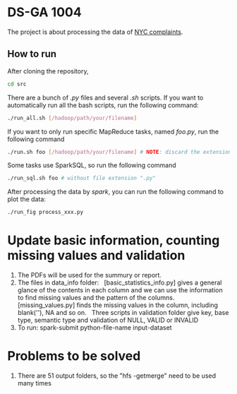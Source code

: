 # DS-GA 1004
 
The project is about processing the data of [NYC complaints](https://data.cityofnewyork.us/Social-Services/311/wpe2-h2i5).

## How to run

After cloning the repository,

```bash
cd src
```  

There are a bunch of _.py_ files and several _.sh_ scripts. If you want to automatically run all the bash scripts, run the following command:

```bash
./run_all.sh [/hadoop/path/your/filename]
```

If you want to only run specific MapReduce tasks, named _foo.py_, run the following command

```bash
./run.sh foo [/hadoop/path/your/filename] # NOTE: discard the extension ".py"
```

Some tasks use SparkSQL, so run the following command

```bash
./run_sql.sh foo # without file extension ".py"
```

After processing the data by _spark_, you can run the following command to plot the data:

```bash
./run_fig process_xxx.py
```

# Update basic information, counting missing values and validation
1. The PDFs will be used for the summury or report.
2. The files in data_info folder: 
   [basic_statistics_info.py] gives a general glance of the contents in each column and we can use the information to find missing values and the pattern of the columns.
   [missing_values.py] finds the missing values in the column, including blank(''), NA and so on.
   Three scripts in validation folder give key, base type, semantic type and validation of NULL, VALID or INVALID   
3. To run: spark-submit python-file-name input-dataset

# Problems to be solved
1. There are 51 output folders, so the "hfs -getmerge" need to be used many times
